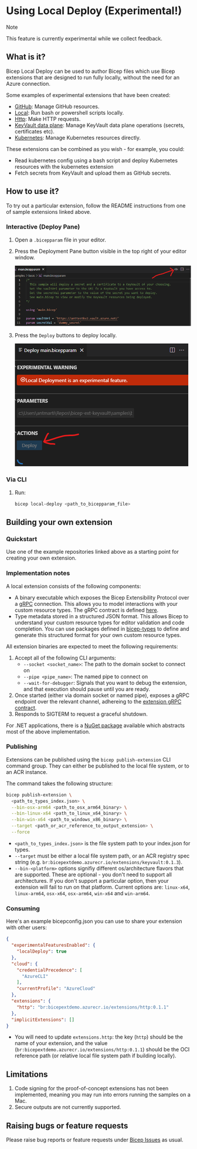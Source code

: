 # Using Local Deploy (Experimental!)

> [!NOTE]
> This feature is currently experimental while we collect feedback.

## What is it?
Bicep Local Deploy can be used to author Bicep files which use Bicep extensions that are designed to run fully locally, without the need for an Azure connection.

Some examples of experimental extensions that have been created:
* [GitHub](https://github.com/anthony-c-martin/bicep-ext-github): Manage GitHub resources.
* [Local](https://github.com/anthony-c-martin/bicep-ext-local): Run bash or powershell scripts locally.
* [Http](https://github.com/anthony-c-martin/bicep-ext-http): Make HTTP requests.
* [KeyVault data plane](https://github.com/anthony-c-martin/bicep-ext-keyvault): Manage KeyVault data plane operations (secrets, certificates etc).
* [Kubernetes](https://github.com/anthony-c-martin/bicep-ext-kubernetes): Manage Kubernetes resources directly.

These extensions can be combined as you wish - for example, you could:
* Read kubernetes config using a bash script and deploy Kubernetes resources with the kubernetes extension
* Fetch secrets from KeyVault and upload them as GitHub secrets.

## How to use it?

To try out a particular extension, follow the README instructions from one of sample extensions linked above.

### Interactive (Deploy Pane)
1. Open a `.bicepparam` file in your editor.
1. Press the Deployment Pane button visible in the top right of your editor window.

    ![](../images/localdeploy-deploypane-button.png)
1. Press the `Deploy` buttons to deploy locally.

    ![](../images/localdeploy-deploypane-ui.png)

### Via CLI
1. Run:
    ```sh
    bicep local-deploy <path_to_bicepparam_file>
    ```

## Building your own extension
### Quickstart
Use one of the example repositories linked above as a starting point for creating your own extension.

### Implementation notes
A local extension consists of the following components:
* A binary executable which exposes the Bicep Extensibility Protocol over a [gRPC](https://grpc.io/) connection. This allows you to model interactions with your custom resource types. The gRPC contract is defined [here](../../src/Bicep.Local.Extension/extension.proto).
* Type metadata stored in a structured JSON format. This allows Bicep to understand your custom resource types for editor validation and code completion. You can use packages defined in [bicep-types](https://github.com/Azure/bicep-types) to define and generate this structured format for your own custom resource types.

All extension binaries are expected to meet the following requirements:
1. Accept all of the following CLI arguments:
    * `--socket <socket_name>`: The path to the domain socket to connect on
    * `--pipe <pipe_name>`: The named pipe to connect on
    * `--wait-for-debugger`: Signals that you want to debug the extension, and that execution should pause until you are ready.
1. Once started (either via domain socket or named pipe), exposes a gRPC endpoint over the relevant channel, adhereing to the [extension gRPC contract](../../src/Bicep.Local.Extension/extension.proto).
1. Responds to SIGTERM to request a graceful shutdown.

For .NET applications, there is a [NuGet package](https://www.nuget.org/packages/Azure.Bicep.Local.Extension) available which abstracts most of the above implementation.

### Publishing
Extensions can be published using the `bicep publish-extension` CLI command group. They can either be published to the local file system, or to an ACR instance.

The command takes the following structure:
```sh
bicep publish-extension \
  <path_to_types_index.json> \
  --bin-osx-arm64 <path_to_osx_arm64_binary> \
  --bin-linux-x64 <path_to_linux_x64_binary> \
  --bin-win-x64 <path_to_windows_x86_binary> \
  --target <path_or_acr_reference_to_output_extension> \
  --force
```

* `<path_to_types_index.json>` is the file system path to your index.json for types.
* `--target` must be either a local file system path, or an ACR registry spec string (e.g. `br:bicepextdemo.azurecr.io/extensions/keyvault:0.1.3`).
* `--bin-<platform>` options signifiy different os/architecture flavors that are supported. These are optional - you don't need to support all architectures. If you don't support a particular option, then your extension will fail to run on that platform. Current options are: `linux-x64`, `linux-arm64`, `osx-x64`, `osx-arm64`, `win-x64` and `win-arm64`.

### Consuming
Here's an example bicepconfig.json you can use to share your extension with other users:
```json
{
  "experimentalFeaturesEnabled": {
    "localDeploy": true
  },
  "cloud": {
    "credentialPrecedence": [
      "AzureCLI"
    ],
    "currentProfile": "AzureCloud"
  },
  "extensions": {
    "http": "br:bicepextdemo.azurecr.io/extensions/http:0.1.1"
  },
  "implicitExtensions": []
}
```

* You will need to update `extensions.http`: the key (`http`) should be the name of your extension, and the value (`br:bicepextdemo.azurecr.io/extensions/http:0.1.1`) should be the OCI reference path (or relative local file system path if building locally).


## Limitations
1. Code signing for the proof-of-concept extensions has not been implemented, meaning you may run into errors running the samples on a Mac.
1. Secure outputs are not currently supported.

## Raising bugs or feature requests
Please raise bug reports or feature requests under [Bicep Issues](https://github.com/Azure/bicep/issues) as usual.
